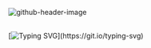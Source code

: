 ![github-header-image](https://github.com/pedrosayuri/pedrosayuri/assets/56764512/47c2e792-4c83-4427-85e3-f8e6a8736e76)
<br>
<br>

[![Typing SVG](https://readme-typing-svg.herokuapp.com?font=Fira+Code&pause=1000&center=true&vCenter=true&random=false&width=435&lines=Ol%C3%A1+mundo%2C;Eu+sou+Yuri+Pedrosa+de+Oliveira%2C;Um+desenvolvedor+full-stack+especializado+em+web+e+mobile.)](https://git.io/typing-svg)
